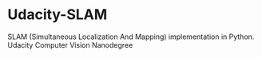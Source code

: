 # Udacity-SLAM
SLAM (Simultaneous Localization And Mapping) implementation in Python. Udacity Computer Vision Nanodegree
